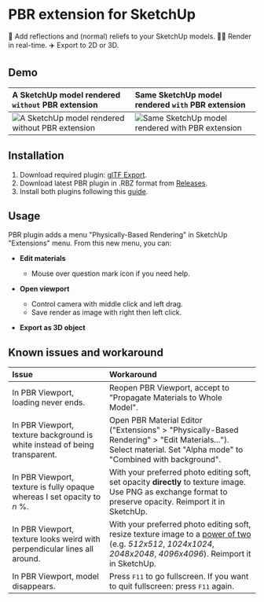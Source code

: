 PBR extension for SketchUp
==========================

💅 Add reflections and (normal) reliefs to your SketchUp models. 🏃‍♀️ Render in real-time. ✈️ Export to 2D or 3D.

Demo
----

A SketchUp model rendered `without` PBR extension | Same SketchUp model rendered `with` PBR extension
:--- | :---
![A SketchUp model rendered without PBR extension](https://github.com/SamuelTS/SketchUp-PBR-Plugin/raw/master/demos/a-sketchup-model-rendered-without-pbr-extension.png) | ![Same SketchUp model rendered with PBR extension](https://github.com/SamuelTS/SketchUp-PBR-Plugin/raw/master/demos/same-sketchup-model-rendered-with-pbr-extension.png)

Installation
------------

1. Download required plugin: [glTF Export](https://extensions.sketchup.com/content/gltf-exporter).
2. Download latest PBR plugin in .RBZ format from [Releases](https://github.com/SamuelTS/SketchUp-PBR-Plugin/releases/).
3. Install both plugins following this [guide](https://help.sketchup.com/article/3000263).

Usage
-----

PBR plugin adds a menu "Physically-Based Rendering" in SketchUp "Extensions" menu. From this new menu, you can:

- **Edit materials**

  - Mouse over question mark icon if you need help.

- **Open viewport**

  - Control camera with middle click and left drag.
  - Save render as image with right then left click.

- **Export as 3D object**

Known issues and workaround
---------------------------

Issue | Workaround
:--- | :---
In PBR Viewport, loading never ends. | Reopen PBR Viewport, accept to "Propagate Materials to Whole Model".
In PBR Viewport, texture background is white instead of being transparent. | Open PBR Material Editor ("Extensions" > "Physically-Based Rendering" > "Edit Materials..."). Select material. Set "Alpha mode" to "Combined with background".
In PBR Viewport, texture is fully opaque whereas I set opacity to *n* %. | With your preferred photo editing soft, set opacity **directly** to texture image. Use PNG as exchange format to preserve opacity. Reimport it in SketchUp.
In PBR Viewport, texture looks weird with perpendicular lines all around. | With your preferred photo editing soft, resize texture image to a [power of two](https://oeis.org/A000079/list) (e.g. *512x512*, *1024x1024*, *2048x2048*, *4096x4096*). Reimport it in SketchUp.
In PBR Viewport, model disappears. | Press <kbd>F11</kbd> to go fullscreen. If you want to quit fullscreen: press <kbd>F11</kbd> again.
